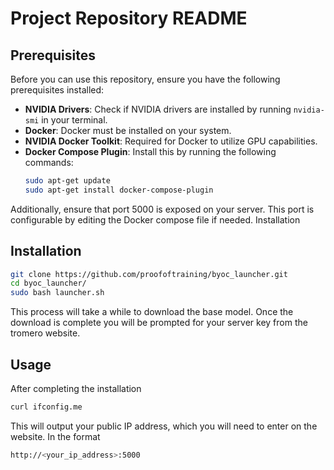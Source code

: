 # Project Repository README

## Prerequisites

Before you can use this repository, ensure you have the following prerequisites installed:

- **NVIDIA Drivers**: Check if NVIDIA drivers are installed by running `nvidia-smi` in your terminal.
- **Docker**: Docker must be installed on your system.
- **NVIDIA Docker Toolkit**: Required for Docker to utilize GPU capabilities.
- **Docker Compose Plugin**: Install this by running the following commands:
  ```bash
  sudo apt-get update
  sudo apt-get install docker-compose-plugin
  ```


Additionally, ensure that port 5000 is exposed on your server. This port is configurable by editing the Docker compose file if needed.
Installation

## Installation

```bash
git clone https://github.com/proofoftraining/byoc_launcher.git
cd byoc_launcher/
sudo bash launcher.sh
```

This process will take a while to download the base model. Once the download is complete you will be prompted for your server key from the tromero website.

## Usage
After completing the installation

```bash
curl ifconfig.me
```
This will output your public IP address, which you will need to enter on the website. In the format
```bash
http://<your_ip_address>:5000
```
